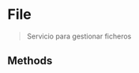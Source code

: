 
                                                                                                                                            
    
# File


> Servicio para gestionar ficheros
>
> 








## Methods

                                                                                                                                                                                                                                                                                                                                                                                                            
    
                                                                                                                                                                                                                                                                             
                